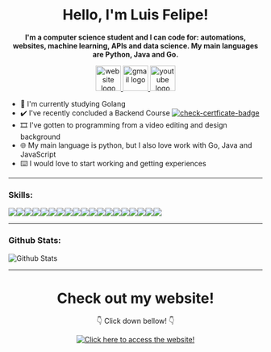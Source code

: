 <h1 align="center">Hello, I'm Luis Felipe!</h1>

<p align="center">
  <b>I'm a computer science student and I can code for: automations, websites, machine learning, APIs and data science. My main languages are Python, Java and Go.</b>
</p>

<p align="center">
  <a href="https://luisfelipesdn12.now.sh/" target="_blank">
      <img src="https://img.icons8.com/fluent/240/000000/website.png" alt="website logo" width="50">
  </a>
  <a href="mailto:luisfelipesdn12@gmail.com" target="_blank">
      <img src="https://img.icons8.com/fluent/240/000000/gmail.png" alt="gmail logo" width="50">
  </a>
  <a href="https://www.youtube.com/channel/UCawjbMv4agwinUPEnkxbpEw" target="_blank">
      <img src="https://img.icons8.com/fluent/240/000000/youtube-play.png" alt="youtube logo" width="50">
  </a>
</p>

- 📝 I'm currently studying Golang
- ✔️ I've recently concluded a Backend Course [![check-certficate-badge](https://img.shields.io/badge/check-certificate-blue)](https://certificates.digitalinnovation.one/6CB93EFF)
- 🎞️ I've gotten to programming from a video editing and design background
- 🌐 My main language is python, but I also love work with Go, Java and JavaScript
- ⌨️ I would love to start working and getting experiences

---
### Skills:

<p align="center" style="display: flex;">
<img src="https://img.shields.io/badge/node.js%20-%2343853D.svg?&style=for-the-badge&logo=node.js&logoColor=white"/>
<img src="https://img.shields.io/badge/javascript%20-%23323330.svg?&style=for-the-badge&logo=javascript&logoColor=%23F7DF1E"/>
<img src="https://img.shields.io/badge/html5%20-%23E34F26.svg?&style=for-the-badge&logo=html5&logoColor=white"/>
<img src="https://img.shields.io/badge/css3%20-%231572B6.svg?&style=for-the-badge&logo=css3&logoColor=white"/>
<img src="https://img.shields.io/badge/python%20-%2314354C.svg?&style=for-the-badge&logo=python&logoColor=white"/>
<img src="https://img.shields.io/badge/c++%20-%2300599C.svg?&style=for-the-badge&logo=c%2B%2B&ogoColor=white"/>
<img src="https://img.shields.io/badge/java-%23ED8B00.svg?&style=for-the-badge&logo=java&logoColor=white"/>
<img src="https://img.shields.io/badge/go-%2300ADD8.svg?&style=for-the-badge&logo=go&logoColor=white"/>
<img src="https://img.shields.io/badge/latex%20-%23008080.svg?&style=for-the-badge&logo=latex&logoColor=white"/>
<img src="https://img.shields.io/badge/tailwindcss%20-%2338B2AC.svg?&style=for-the-badge&logo=tailwind-css&logoColor=white"/>
<img src="https://img.shields.io/badge/adobe%20photoshop%20-%2331A8FF.svg?&style=for-the-badge&logo=adobe%20photoshop&logoColor=white"/>
<img src="https://img.shields.io/badge/adobe%20illustrator%20-%23FF9A00.svg?&style=for-the-badge&logo=adobe%20illustrator&logoColor=white"/>
<img src="https://img.shields.io/badge/figma%20-%23F24E1E.svg?&style=for-the-badge&logo=figma&logoColor=white"/>
<img src="https://img.shields.io/badge/git%20-%23F05033.svg?&style=for-the-badge&logo=git&logoColor=white"/>
<img src="https://img.shields.io/badge/github%20-%23121011.svg?&style=for-the-badge&logo=github&logoColor=white"/>
<img src="https://img.shields.io/badge/vercel%20-%23000000.svg?&style=for-the-badge&logo=vercel&logoColor=white"/>
<img src="https://img.shields.io/badge/pandas%20-%23150458.svg?&style=for-the-badge&logo=pandas&logoColor=white" />
<img src="https://img.shields.io/badge/Jupyter%20-%23F37626.svg?&style=for-the-badge&logo=Jupyter&logoColor=white" />
<img src="https://img.shields.io/badge/-Arduino-00979D?style=for-the-badge&logo=Arduino&logoColor=white"/>

</p>

---
### Github Stats:
![Github Stats](https://github-readme-stats.vercel.app/api/?username=luisfelipesdn12)

---
<h1 align="center">Check out my website!</h1>

<p align="center">👇 Click down bellow! 👇</p>
<a href="https://luisfelipesdn12.now.sh/">
  <p align="center">
    <img src="https://luisfelipesdn12.now.sh/assets/initial-state.png" alt="Click here to access the website!">
  </p>
</a>
